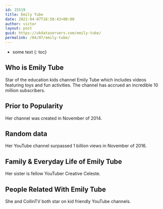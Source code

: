 ```yaml
---
id: 15519
title: Emily Tube
date: 2021-04-07T16:50:43+00:00
author: victor
layout: post
guid: https://ukdataservers.com/emily-tube/
permalink: /04/07/emily-tube/
---
```


* some text
{: toc}


## Who is Emily Tube



Star of the education kids channel Emily Tube which includes videos featuring toys and fun activities. The channel has accrued an incredible 10 million subscribers.

                
                
                
## Prior to Popularity



Her channel was created in November of 2014.

                
                
                
## Random data



Her YouTube channel surpassed 1 billion views in November of 2016.

                
                
                
## Family & Everyday Life of Emily Tube



Her sister is fellow YouTuber Creative Celeste. 

                
                
                
## People Related With Emily Tube



She and CollinTV both star on kid friendly YouTube channels.

                
              
            
          
          
          